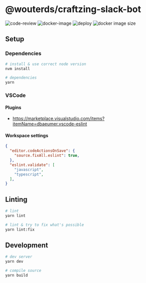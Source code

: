 # @wouterds/craftzing-slack-bot

![code-review](https://github.com/wouterds/craftzing-slack-bot/workflows/code-review/badge.svg)
![docker-image](https://github.com/wouterds/craftzing-slack-bot/workflows/docker-image/badge.svg)
![deploy](https://github.com/wouterds/craftzing-slack-bot/workflows/deploy/badge.svg)
![docker image size](https://ghcr-badge.herokuapp.com/wouterds/craftzing-slack-bot/size)

## Setup

### Dependencies

```bash
# install & use correct node version
nvm install

# dependencies
yarn
```

### VSCode

#### Plugins

- https://marketplace.visualstudio.com/items?itemName=dbaeumer.vscode-eslint

#### Workspace settings

```json
{
  "editor.codeActionsOnSave": {
    "source.fixAll.eslint": true,
  },
  "eslint.validate": [
    "javascript",
    "typescript",
  ],
}
```

## Linting

```bash
# lint
yarn lint

# lint & try to fix what's possible
yarn lint:fix
```

## Development

```bash
# dev server
yarn dev

# compile source
yarn build
```

